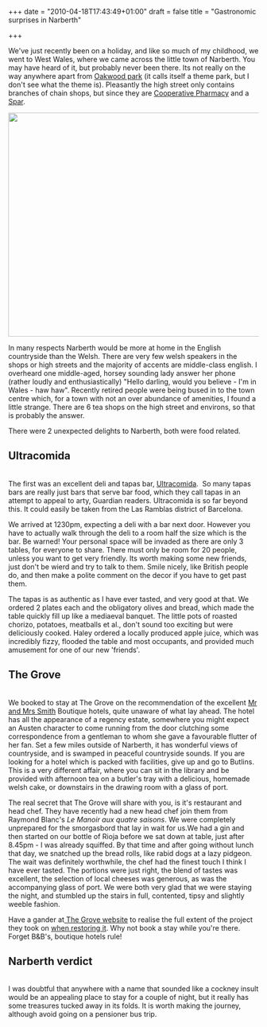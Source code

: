 +++
date = "2010-04-18T17:43:49+01:00"
draft = false
title = "Gastronomic surprises in Narberth"

+++

<p>We've just recently been on a holiday, and like so much of my childhood, we went to West Wales, where we came across the little town of Narberth. You may have heard of it, but probably never been there. Its not really on the way anywhere apart from <a href="http://www.oakwoodthemepark.co.uk/home/default.asp">Oakwood park</a> (it calls itself a theme park, but I don't see what the theme is). Pleasantly the high street only contains branches of chain shops, but since they are <a href="http://www.co-operative.coop/pharmacy/">Cooperative Pharmacy</a> and a <a href="http://www.spar.co.uk/">Spar</a>.</p>

<p><a href="http://darkmattersheep.net/media/2010/04/Narberth.jpg"><img alt="" class="alignnone size-full wp-image-164" height="450" src="http://darkmattersheep.net/media/2010/04/Narberth.jpg" title="Narberth" width="600" /></a></p>

<p>In many respects Narberth would be more at home in the English countryside than the Welsh. There are very few welsh speakers in the shops or high streets and the majority of accents are middle-class english. I overheard one middle-aged, horsey sounding lady answer her phone (rather loudly and enthusiastically) "Hello darling, would you believe - I'm in Wales - haw haw". Recently retired people were being bused in to the town centre which, for a town with not an over abundance of amenities, I found a little strange. There are 6 tea shops on the high street and environs, so that is probably the answer.</p>

<p>There were 2 unexpected delights to Narberth, both were food related.<br /><h2>Ultracomida</h2><br />The first was an excellent deli and tapas bar, <a href="http://www.ultracomida.co.uk/">Ultracomida</a>.&#160; So many tapas bars are really just bars that serve bar food, which they call tapas in an attempt to appeal to arty, Guardian readers. Ultracomida is so far beyond this. It could easily be taken from the Las Ramblas district of Barcelona.</p>

<p>We arrived at 1230pm, expecting a deli with a bar next door. However you have to actually walk through the deli to a room half the size which is the bar. Be warned! Your personal space will be invaded as there are only 3 tables, for everyone to share. There must only be room for 20 people, unless you want to get very friendly. Its worth making some new friends, just don't be wierd and try to talk to them. Smile nicely, like British people do, and then make a polite comment on the decor if you have to get past them.</p>

<p>The tapas is as authentic as I have ever tasted, and very good at that. We ordered 2 plates each and the obligatory olives and bread, which made the table quickly fill up like a mediaeval banquet. The little pots of roasted chorizo, potatoes, meatballs et al., don't sound too exciting but were deliciously cooked. Haley ordered a locally produced apple juice, which was incredibly fizzy, flooded the table and most occupants, and provided much amusement for one of our new 'friends'.<br /><h2>The Grove</h2><br />We booked to stay at The Grove on the recommendation of the excellent <a href="http://mrandmrssmith.com" target="_blank">Mr and Mrs Smith</a> Boutique hotels, quite unaware of what lay ahead. The hotel has all the appearance of a regency estate, somewhere you might expect an Austen character to come running from the door clutching some correspondence from a gentleman to whom she gave a favourable flutter of her fan. Set a few miles outside of Narberth, it has wonderful views of countryside, and is swamped in peaceful countryside sounds. If you are looking for a hotel which is packed with facilities, give up and go to Butlins. This is a very different affair, where you can sit in the library and be provided with afternoon tea on a butler's tray with a delicious, homemade welsh cake, or downstairs in the drawing room with a glass of port.</p>

<p>The real secret that The Grove will share with you, is it's restaurant and head chef. They have recently had a new head chef join them from Raymond Blanc's <em>Le Manoir aux quatre saisons</em>. We were completely unprepared for the smorgasbord that lay in wait for us.We had a gin and then started on our bottle of Rioja before we sat down at table, just after 8.45pm - I was already squiffed. By that time and after going without lunch that day, we snatched up the bread rolls, like rabid dogs at a lazy pidgeon. The wait was definitely worthwhile, the chef had the finest touch I think I have ever tasted. The portions were just right, the blend of tastes was excellent, the selection of local cheeses was generous, as was the accompanying glass of port. We were both very glad that we were staying the night, and stumbled up the stairs in full, contented, tipsy and slightly weeble fashion.</p>

<p>Have a gander at<a href="http://www.thegrove-narberth.co.uk/"> The Grove website</a> to realise the full extent of the project they took on <a href="http://www.thegrove-narberth.co.uk/restoration.htm">when restoring it</a>. Why not book a stay while you're there. Forget B&amp;B's, boutique hotels rule!<br /><h2>Narberth verdict</h2><br />I was doubtful that anywhere with a name that sounded like a cockney insult would be an appealing place to stay for a couple of night, but it really has some treasures tucked away in its folds. It is worth making the journey, although avoid going on a pensioner bus trip.</p>
